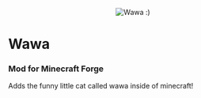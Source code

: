 <p align="center">
  <img src="https://user-images.githubusercontent.com/63706991/170357972-f16deaaf-cb18-42cd-8732-30a6d62c23f2.png" alt="Wawa :)"/>
</p>

# Wawa
### Mod for Minecraft Forge

Adds the funny little cat called wawa inside of minecraft!
